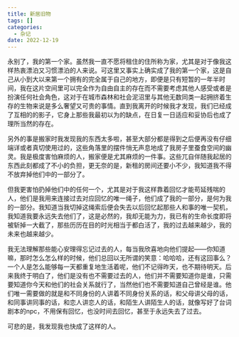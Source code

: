 ```yaml
---
title: 新居旧物
tags: []
categories:
  - 杂记
date: 2022-12-19
---
```

永别了，我的第一个家。虽然我一直不愿将租住的住所称为家，尤其是对于像我这样热衷漂泊又习惯漂泊的人来说。可这里又事实上确实成了我的第一个家，这是自己从小到大以来第一个拥有的完全属于自己的地方，即便是只有短暂的一年半时间，我在这片空间里可以完全作为自由自主的存在而不需要考虑其他人感受或者是扮演任何社会角色，这对于在城市森林和社会泥沼里与其他无数同类一起拥挤着生存的生物来说是多么奢望又可贵的事情。直到我离开的时候我才发现，我们已经成了互相的的影子，它身上那些我最初以为的缺点，在日复一日适应和妥协后也成了理所当然的存在。

另外的事是搬家时我发现我的东西太多啦，甚至大部分都是得到之后便再没有仔细端详或者真切使用过的，这些角落里的摆件悄无声息地成了我房子里蚕食空间的幽灵。我是极度害怕麻烦的人，搬家便是尤其麻烦的一件事。这些兀自伴随我起居的东西此刻都成了不小的负担，更无奈的是，新租的房间还要小不少，我知道我不得不放弃掉他们中的一部分了。

但我更害怕扔掉他们中的任何一个，尤其是对于我这样靠着回忆才能苟延残喘的人，他们是我用来连接过去对应回忆的唯一绳子，他们成了我的一部分，是何为我的一部分。我知道当我切掉这绳索后便会失去以后回忆起那些人和事的唯一契机，我知道我要永远失去他们了，这是必然的，我却无能为力，我已有的生命长度即将被斩掉一大截了，那些历历在目的时光相当于都白活了，我的过去越来越少，我的未来也越来越少。

我无法理解那些能心安理得忘记过去的人，每当我欣喜地向他们提起——你知道嘛，那时怎么怎么样的时候，他们总回以无所谓的笑意：哈哈哈，还有这回事么？一个人是怎么能够每一天都重复地生活着呢，他们不记得昨天，也不期待明天。后来我终于明白了，他们是没有也不需要过去的人，他们并不需要知道你是谁，只需要知道你今天和他们的社会关系就行了，当然他们也不需要知道自己曾经是谁。他们唯一需要做的就是和不同身份的人讲着不同身份关系的话，和父母讲父母的话，和同事讲同事的话，和恋人讲恋人的话，和陌生人讲陌生人的话，就像写好了台词剧本的npc，不用保有回忆，也没时间去回忆，甚至于永远失去了过去。

可悲的是，我发现我也快成了这样的人。